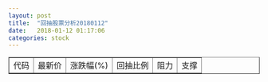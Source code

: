 ```yaml
---
layout: post
title:  "回抽股票分析20180112"
date:   2018-01-12 01:17:06
categories: stock
---
```

<script type="text/javascript">
var stockList = []
</script>
<table border="1">
 <tr>
 <td>代码</td>
 <td>最新价</td>
 <td>涨跌幅(%)</td>
 <td>回抽比例</td>
 <td>阻力</td>
 <td>支撑</td>
</tr>
</table>
